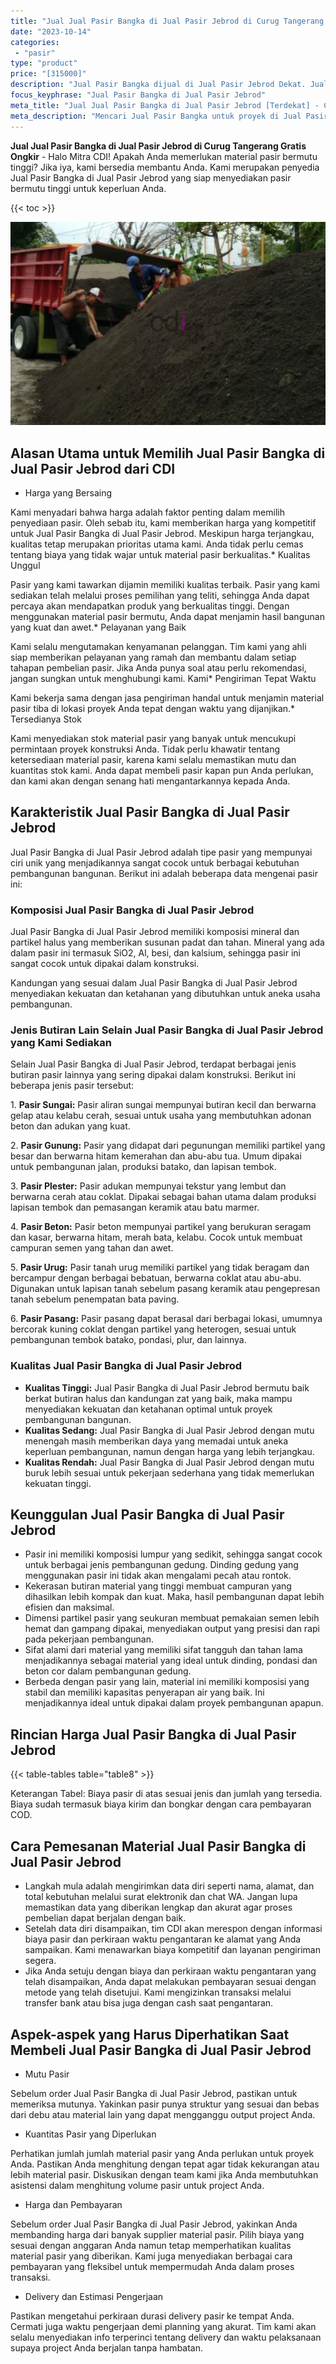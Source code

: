 ```yaml
---
title: "Jual Jual Pasir Bangka di Jual Pasir Jebrod di Curug Tangerang Gratis Ongkir"
date: "2023-10-14"
categories:
 - "pasir"
type: "product"
price: "[315000]"
description: "Jual Pasir Bangka dijual di Jual Pasir Jebrod Dekat. Jual Pasir Bangka ini sering digunakan dalam proyek konstruksi sebagai material adukan yang berkualitas dan halus. Kontak kami untuk mendapatkan informasi lebih lanjut."
focus_keyphrase: "Jual Pasir Bangka di Jual Pasir Jebrod"
meta_title: "Jual Jual Pasir Bangka di Jual Pasir Jebrod [Terdekat] - CDI"
meta_description: "Mencari Jual Pasir Bangka untuk proyek di Jual Pasir Jebrod? Kami menawarkan Jual Pasir Bangka berkualitas untuk bahan campuran. Segera dapatkan penawaran terbaik."
---
```


**Jual Jual Pasir Bangka di Jual Pasir Jebrod di Curug Tangerang Gratis Ongkir** - Halo Mitra CDI! Apakah Anda memerlukan material pasir bermutu tinggi? Jika iya, kami bersedia membantu Anda. Kami merupakan penyedia Jual Pasir Bangka di Jual Pasir Jebrod yang siap menyediakan pasir bermutu tinggi untuk keperluan Anda.

{{< toc >}}

![Jual Jual Pasir Bangka di Jual Pasir Jebrod di Curug Tangerang Gratis Ongkir](/images/pasir/pasir-bangunan-17.jpg)

## Alasan Utama untuk Memilih Jual Pasir Bangka di Jual Pasir Jebrod dari CDI

*   Harga yang Bersaing

Kami menyadari bahwa harga adalah faktor penting dalam memilih penyediaan pasir. Oleh sebab itu, kami memberikan harga yang kompetitif untuk Jual Pasir Bangka di Jual Pasir Jebrod. Meskipun harga terjangkau, kualitas tetap merupakan prioritas utama kami. Anda tidak perlu cemas tentang biaya yang tidak wajar untuk material pasir berkualitas.*   Kualitas Unggul

Pasir yang kami tawarkan dijamin memiliki kualitas terbaik. Pasir yang kami sediakan telah melalui proses pemilihan yang teliti, sehingga Anda dapat percaya akan mendapatkan produk yang berkualitas tinggi. Dengan menggunakan material pasir bermutu, Anda dapat menjamin hasil bangunan yang kuat dan awet.*   Pelayanan yang Baik

Kami selalu mengutamakan kenyamanan pelanggan. Tim kami yang ahli siap memberikan pelayanan yang ramah dan membantu dalam setiap tahapan pembelian pasir. Jika Anda punya soal atau perlu rekomendasi, jangan sungkan untuk menghubungi kami. Kami*   Pengiriman Tepat Waktu

Kami bekerja sama dengan jasa pengiriman handal untuk menjamin material pasir tiba di lokasi proyek Anda tepat dengan waktu yang dijanjikan.*   Tersedianya Stok

Kami menyediakan stok material pasir yang banyak untuk mencukupi permintaan proyek konstruksi Anda. Tidak perlu khawatir tentang ketersediaan material pasir, karena kami selalu memastikan mutu dan kuantitas stok kami. Anda dapat membeli pasir kapan pun Anda perlukan, dan kami akan dengan senang hati mengantarkannya kepada Anda. 

## Karakteristik Jual Pasir Bangka di Jual Pasir Jebrod

Jual Pasir Bangka di Jual Pasir Jebrod adalah tipe pasir yang mempunyai ciri unik yang menjadikannya sangat cocok untuk berbagai kebutuhan pembangunan bangunan. Berikut ini adalah beberapa data mengenai pasir ini:

### Komposisi Jual Pasir Bangka di Jual Pasir Jebrod

Jual Pasir Bangka di Jual Pasir Jebrod memiliki komposisi mineral dan partikel halus yang memberikan susunan padat dan tahan. Mineral yang ada dalam pasir ini termasuk SiO2, Al, besi, dan kalsium, sehingga pasir ini sangat cocok untuk dipakai dalam konstruksi.

Kandungan yang sesuai dalam Jual Pasir Bangka di Jual Pasir Jebrod menyediakan kekuatan dan ketahanan yang dibutuhkan untuk aneka usaha pembangunan.

### Jenis Butiran Lain Selain Jual Pasir Bangka di Jual Pasir Jebrod yang Kami Sediakan

Selain Jual Pasir Bangka di Jual Pasir Jebrod, terdapat berbagai jenis butiran pasir lainnya yang sering dipakai dalam konstruksi. Berikut ini beberapa jenis pasir tersebut:

1\.  **Pasir Sungai:** Pasir aliran sungai mempunyai butiran kecil dan berwarna gelap atau kelabu cerah, sesuai untuk usaha yang membutuhkan adonan beton dan adukan yang kuat.

2\.  **Pasir Gunung:** Pasir yang didapat dari pegunungan memiliki partikel yang besar dan berwarna hitam kemerahan dan abu-abu tua. Umum dipakai untuk pembangunan jalan, produksi batako, dan lapisan tembok.

3\.  **Pasir Plester:** Pasir adukan mempunyai tekstur yang lembut dan berwarna cerah atau coklat. Dipakai sebagai bahan utama dalam produksi lapisan tembok dan pemasangan keramik atau batu marmer.

4\.  **Pasir Beton:** Pasir beton mempunyai partikel yang berukuran seragam dan kasar, berwarna hitam, merah bata, kelabu. Cocok untuk membuat campuran semen yang tahan dan awet.

5\.  **Pasir Urug:** Pasir tanah urug memiliki partikel yang tidak beragam dan bercampur dengan berbagai bebatuan, berwarna coklat atau abu-abu. Digunakan untuk lapisan tanah sebelum pasang keramik atau pengepresan tanah sebelum penempatan bata paving.

6\.  **Pasir Pasang:** Pasir pasang dapat berasal dari berbagai lokasi, umumnya bercorak kuning coklat dengan partikel yang heterogen, sesuai untuk pembangunan tembok batako, pondasi, plur, dan lainnya.

### Kualitas Jual Pasir Bangka di Jual Pasir Jebrod

*   **Kualitas Tinggi:** Jual Pasir Bangka di Jual Pasir Jebrod bermutu baik berkat butiran halus dan kandungan zat yang baik, maka mampu menyediakan kekuatan dan ketahanan optimal untuk proyek pembangunan bangunan.
*   **Kualitas Sedang:** Jual Pasir Bangka di Jual Pasir Jebrod dengan mutu menengah masih memberikan daya yang memadai untuk aneka keperluan pembangunan, namun dengan harga yang lebih terjangkau.
*   **Kualitas Rendah:** Jual Pasir Bangka di Jual Pasir Jebrod dengan mutu buruk lebih sesuai untuk pekerjaan sederhana yang tidak memerlukan kekuatan tinggi.

## Keunggulan Jual Pasir Bangka di Jual Pasir Jebrod

*   Pasir ini memiliki komposisi lumpur yang sedikit, sehingga sangat cocok untuk berbagai jenis pembangunan gedung. Dinding gedung yang menggunakan pasir ini tidak akan mengalami pecah atau rontok.
*   Kekerasan butiran material yang tinggi membuat campuran yang dihasilkan lebih kompak dan kuat. Maka, hasil pembangunan dapat lebih efisien dan maksimal.
*   Dimensi partikel pasir yang seukuran membuat pemakaian semen lebih hemat dan gampang dipakai, menyediakan output yang presisi dan rapi pada pekerjaan pembangunan.
*   Sifat alami dari material yang memiliki sifat tangguh dan tahan lama menjadikannya sebagai material yang ideal untuk dinding, pondasi dan beton cor dalam pembangunan gedung.
*   Berbeda dengan pasir yang lain, material ini memiliki komposisi yang stabil dan memiliki kapasitas penyerapan air yang baik. Ini menjadikannya ideal untuk dipakai dalam proyek pembangunan apapun.

## Rincian Harga Jual Pasir Bangka di Jual Pasir Jebrod

{{< table-tables table="table8" >}}

Keterangan Tabel: Biaya pasir di atas sesuai jenis dan jumlah yang tersedia. Biaya sudah termasuk biaya kirim dan bongkar dengan cara pembayaran COD.

## Cara Pemesanan Material Jual Pasir Bangka di Jual Pasir Jebrod

*   Langkah mula adalah mengirimkan data diri seperti nama, alamat, dan total kebutuhan melalui surat elektronik dan chat WA. Jangan lupa memastikan data yang diberikan lengkap dan akurat agar proses pembelian dapat berjalan dengan baik.
*   Setelah data diri disampaikan, tim CDI akan merespon dengan informasi biaya pasir dan perkiraan waktu pengantaran ke alamat yang Anda sampaikan. Kami menawarkan biaya kompetitif dan layanan pengiriman segera.
*   Jika Anda setuju dengan biaya dan perkiraan waktu pengantaran yang telah disampaikan, Anda dapat melakukan pembayaran sesuai dengan metode yang telah disetujui. Kami mengizinkan transaksi melalui transfer bank atau bisa juga dengan cash saat pengantaran.

## Aspek-aspek yang Harus Diperhatikan Saat Membeli Jual Pasir Bangka di Jual Pasir Jebrod

*   Mutu Pasir

Sebelum order Jual Pasir Bangka di Jual Pasir Jebrod, pastikan untuk memeriksa mutunya. Yakinkan pasir punya struktur yang sesuai dan bebas dari debu atau material lain yang dapat mengganggu output project Anda.
*   Kuantitas Pasir yang Diperlukan

Perhatikan jumlah jumlah material pasir yang Anda perlukan untuk proyek Anda. Pastikan Anda menghitung dengan tepat agar tidak kekurangan atau lebih material pasir. Diskusikan dengan team kami jika Anda membutuhkan asistensi dalam menghitung volume pasir untuk project Anda.
*   Harga dan Pembayaran

Sebelum order Jual Pasir Bangka di Jual Pasir Jebrod, yakinkan Anda membanding harga dari banyak supplier material pasir. Pilih biaya yang sesuai dengan anggaran Anda namun tetap memperhatikan kualitas material pasir yang diberikan. Kami juga menyediakan berbagai cara pembayaran yang fleksibel untuk mempermudah Anda dalam proses transaksi.
*   Delivery dan Estimasi Pengerjaan

Pastikan mengetahui perkiraan durasi delivery pasir ke tempat Anda. Cermati juga waktu pengerjaan demi planning yang akurat. Tim kami akan selalu menyediakan info terperinci tentang delivery dan waktu pelaksanaan supaya project Anda berjalan tanpa hambatan.